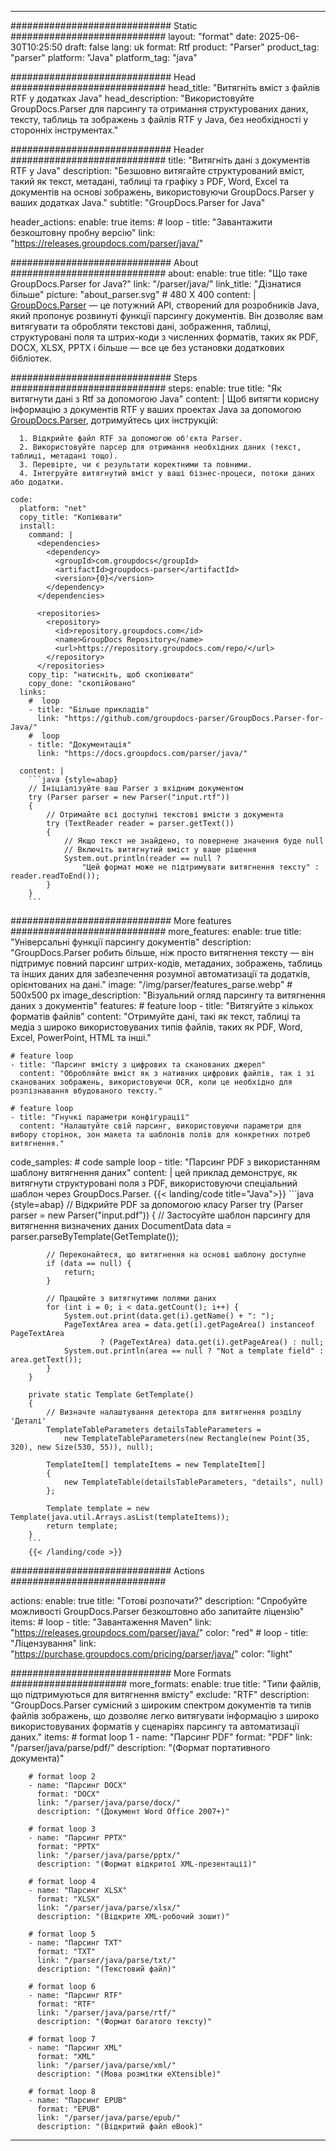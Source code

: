 


---
############################# Static ############################
layout: "format"
date:  2025-06-30T10:25:50
draft: false
lang: uk
format: Rtf
product: "Parser"
product_tag: "parser"
platform: "Java"
platform_tag: "java"

############################# Head ############################
head_title: "Витягніть вміст з файлів RTF у додатках Java"
head_description: "Використовуйте GroupDocs.Parser для парсингу та отримання структурованих даних, тексту, таблиць та зображень з файлів RTF у Java, без необхідності у сторонніх інструментах."

############################# Header ############################
title: "Витягніть дані з документів RTF у Java" 
description: "Безшовно витягайте структурований вміст, такий як текст, метадані, таблиці та графіку з PDF, Word, Excel та документів на основі зображень, використовуючи GroupDocs.Parser у ваших додатках Java."
subtitle: "GroupDocs.Parser for Java" 

header_actions:
  enable: true
  items:
    #  loop
    - title: "Завантажити безкоштовну пробну версію"
      link: "https://releases.groupdocs.com/parser/java/"
      
############################# About ############################
about:
    enable: true
    title: "Що таке GroupDocs.Parser for Java?"
    link: "/parser/java/"
    link_title: "Дізнатися більше"
    picture: "about_parser.svg" # 480 X 400
    content: |
       [GroupDocs.Parser](/parser/java/) — це потужний API, створений для розробників Java, який пропонує розвинуті функції парсингу документів. Він дозволяє вам витягувати та обробляти текстові дані, зображення, таблиці, структуровані поля та штрих-коди з численних форматів, таких як PDF, DOCX, XLSX, PPTX і більше — все це без установки додаткових бібліотек.

############################# Steps ############################
steps:
    enable: true
    title: "Як витягнути дані з Rtf за допомогою Java"
    content: |
      Щоб витягти корисну інформацію з документів RTF у ваших проектах Java за допомогою [GroupDocs.Parser](/parser/java/), дотримуйтесь цих інструкцій:
      
      1. Відкрийте файл RTF за допомогою об'єкта Parser.
      2. Використовуйте парсер для отримання необхідних даних (текст, таблиці, метадані тощо).
      3. Перевірте, чи є результати коректними та повними.
      4. Інтегруйте витягнутий вміст у ваші бізнес-процеси, потоки даних або додатки.
   
    code:
      platform: "net"
      copy_title: "Копіювати"
      install:
        command: |
          <dependencies>
            <dependency>
              <groupId>com.groupdocs</groupId>
              <artifactId>groupdocs-parser</artifactId>
              <version>{0}</version>
            </dependency>
          </dependencies>

          <repositories>
            <repository>
              <id>repository.groupdocs.com</id>
              <name>GroupDocs Repository</name>
              <url>https://repository.groupdocs.com/repo/</url>
            </repository>
          </repositories>
        copy_tip: "натисніть, щоб скопіювати"
        copy_done: "скопійовано"
      links:
        #  loop
        - title: "Більше прикладів"
          link: "https://github.com/groupdocs-parser/GroupDocs.Parser-for-Java/"
        #  loop
        - title: "Документація"
          link: "https://docs.groupdocs.com/parser/java/"
          
      content: |
        ```java {style=abap}
        // Ініціалізуйте ваш Parser з вхідним документом
        try (Parser parser = new Parser("input.rtf"))
        {
            // Отримайте всі доступні текстові вмісти з документа
            try (TextReader reader = parser.getText())
            {
                // Якщо текст не знайдено, то повернене значення буде null
                // Включіть витягнутий вміст у ваше рішення
                System.out.println(reader == null ? 
                    "Цей формат може не підтримувати витягнення тексту" : reader.readToEnd());
            }
        }
        ```            

############################# More features ############################
more_features:
  enable: true
  title: "Універсальні функції парсингу документів"
  description: "GroupDocs.Parser робить більше, ніж просто витягнення тексту — він підтримує повний парсинг штрих-кодів, метаданих, зображень, таблиць та інших даних для забезпечення розумної автоматизації та додатків, орієнтованих на дані."
  image: "/img/parser/features_parse.webp" # 500x500 px
  image_description: "Візуальний огляд парсингу та витягнення даних з документів"
  features:
    # feature loop
    - title: "Витягуйте з кількох форматів файлів"
      content: "Отримуйте дані, такі як текст, таблиці та медіа з широко використовуваних типів файлів, таких як PDF, Word, Excel, PowerPoint, HTML та інші."

    # feature loop
    - title: "Парсинг вмісту з цифрових та сканованих джерел"
      content: "Обробляйте вміст як з нативних цифрових файлів, так і зі сканованих зображень, використовуючи OCR, коли це необхідно для розпізнавання вбудованого тексту."

    # feature loop
    - title: "Гнучкі параметри конфігурації"
      content: "Налаштуйте свій парсинг, використовуючи параметри для вибору сторінок, зон макета та шаблонів полів для конкретних потреб витягнення."
      
  code_samples:
    # code sample loop
    - title: "Парсинг PDF з використанням шаблону витягнення даних"
      content: |
        цей приклад демонструє, як витягнути структуровані поля з PDF, використовуючи спеціальний шаблон через GroupDocs.Parser.
        {{< landing/code title="Java">}}
        ```java {style=abap}
        //  Відкрийте PDF за допомогою класу Parser
        try (Parser parser = new Parser("input.pdf"))
        {
            // Застосуйте шаблон парсингу для витягнення визначених даних
            DocumentData data = parser.parseByTemplate(GetTemplate());

            // Переконайтеся, що витягнення на основі шаблону доступне
            if (data == null) {
                return;
            }

            // Працюйте з витягнутими полями даних
            for (int i = 0; i < data.getCount(); i++) {
                System.out.print(data.get(i).getName() + ": ");
                PageTextArea area = data.get(i).getPageArea() instanceof PageTextArea
                        ? (PageTextArea) data.get(i).getPageArea() : null;
                System.out.println(area == null ? "Not a template field" : area.getText());
            }
        }

        private static Template GetTemplate()
        {
            // Визначте налаштування детектора для витягнення розділу 'Деталі'
            TemplateTableParameters detailsTableParameters = 
                new TemplateTableParameters(new Rectangle(new Point(35, 320), new Size(530, 55)), null);

            TemplateItem[] templateItems = new TemplateItem[]
            {
                new TemplateTable(detailsTableParameters, "details", null)
            };

            Template template = new Template(java.util.Arrays.asList(templateItems));
            return template;
        }
        ```
        {{< /landing/code >}}


############################# Actions ############################

actions:
  enable: true
  title: "Готові розпочати?"
  description: "Спробуйте можливості GroupDocs.Parser безкоштовно або запитайте ліцензію"
  items:
    #  loop
    - title: "Завантаження Maven"
      link: "https://releases.groupdocs.com/parser/java/"
      color: "red"
        #  loop
    - title: "Ліцензування"
      link: "https://purchase.groupdocs.com/pricing/parser/java/"
      color: "light"


############################# More Formats #####################
more_formats:
    enable: true
    title: "Типи файлів, що підтримуються для витягнення вмісту"
    exclude: "RTF"
    description: "GroupDocs.Parser сумісний з широким спектром документів та типів файлів зображень, що дозволяє легко витягувати інформацію з широко використовуваних форматів у сценаріях парсингу та автоматизації даних."
    items: 
        # format loop 1
        - name: "Парсинг PDF"
          format: "PDF"
          link: "/parser/java/parse/pdf/"
          description: "(Формат портативного документа)"
          
        # format loop 2
        - name: "Парсинг DOCX"
          format: "DOCX"
          link: "/parser/java/parse/docx/"
          description: "(Документ Word Office 2007+)"
          
        # format loop 3
        - name: "Парсинг PPTX"
          format: "PPTX"
          link: "/parser/java/parse/pptx/"
          description: "(Формат відкритої XML-презентації)"
          
        # format loop 4
        - name: "Парсинг XLSX"
          format: "XLSX"
          link: "/parser/java/parse/xlsx/"
          description: "(Відкрите XML-робочий зошит)"
          
        # format loop 5
        - name: "Парсинг TXT"
          format: "TXT"
          link: "/parser/java/parse/txt/"
          description: "(Текстовий файл)"
          
        # format loop 6
        - name: "Парсинг RTF"
          format: "RTF"
          link: "/parser/java/parse/rtf/"
          description: "(Формат багатого тексту)"
          
        # format loop 7
        - name: "Парсинг XML"
          format: "XML"
          link: "/parser/java/parse/xml/"
          description: "(Мова розмітки eXtensible)"
          
        # format loop 8
        - name: "Парсинг EPUB"
          format: "EPUB"
          link: "/parser/java/parse/epub/"
          description: "(Відкритий файл eBook)"
         
          

---